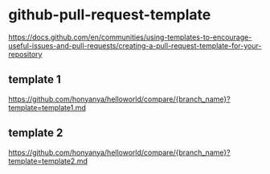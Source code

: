 # github-pull-request-template

https://docs.github.com/en/communities/using-templates-to-encourage-useful-issues-and-pull-requests/creating-a-pull-request-template-for-your-repository


## template 1

https://github.com/honyanya/helloworld/compare/{branch_name}?template=template1.md


## template 2

https://github.com/honyanya/helloworld/compare/{branch_name}?template=template2.md
